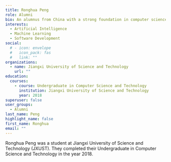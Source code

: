 ```yaml
---
title: Ronghua Peng
role: Alumni
bio: An alumnus from China with a strong foundation in computer science and technology.
interests:
  - Artificial Intelligence
  - Machine Learning
  - Software Development
social:
  # - icon: envelope
  #   icon_pack: fas
  #   link: ""
organizations:
  - name: Jiangxi University of Science and Technology
    url: ""
education:
  courses:
    - course: Undergraduate in Computer Science and Technology
      institution: Jiangxi University of Science and Technology
      year: 2018
superuser: false
user_groups:
  - Alumni
last_name: Peng
highlight_name: false
first_name: Ronghua
email: ""
---
```

Ronghua Peng was a student at Jiangxi University of Science and Technology (JXUST). They completed their Undergraduate in Computer Science and Technology in the year 2018.
